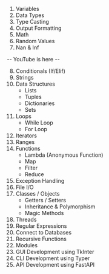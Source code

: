 1. Variables
2. Data Types
3. Type Casting
4. Output Formatting
5. Math
6. Random Values
7. Nan & Inf

-- YouTube is here --

8. Conditionals (If/Elif)
9. Strings
10. Data Structures
    - Lists
    - Tuples
    - Dictionaries
    - Sets
11. Loops
    - While Loop
    - For Loop
12. Iterators
13. Ranges
14. Functions
    - Lambda (Anonymous Function)
    - Map
    - Filter
    - Reduce
15. Exception Handling
16. File I/O
17. Classes / Objects
    - Getters / Setters
    - Inheritance & Polymorphism
    - Magic Methods
18. Threads
19. Regular Expressions
20. Connect to Databases
21. Recursive Functions
22. Modules
23. GUI Development using TkInter
24. CLI Development using Typer
25. API Development using FastAPI
